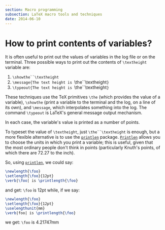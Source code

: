 ```yaml
---
section: Macro programming
subsection: LaTeX macro tools and techniques
date: 2014-06-10
---
```


# How to print contents of variables?

It is often useful to print out the values of variables in the log
file or on the terminal.  Three possible ways to print out the
contents of `\textheight` variable are:
  

1.  `\showthe``\textheight`
2.  `\message{The text height is `\the``\textheight`}`
3.  `\typeout{The text height is `\the``\textheight`}`

These techniques use the TeX primitives `\the` (which provides
the value of a variable), `\showthe` (print a variable to the
terminal and the log, on a line of its own), and `\message`, which
interpolates something into the log.  The command `\typeout` is
LaTeX's general message output mechanism.

In each case, the variable's value is printed as a number of points.

To typeset the value of `\textheight`, just
`\the``\textheight` is enough, but a more flexible alternative is
to use the [`printlen`](https://ctan.org/pkg/printlen) package.  [`Printlen`](https://ctan.org/pkg/Printlen) allows you
to choose the units in which you print a variable; this is useful,
given that the most ordinary people don't think in points
(particularly Knuth's points, of which there are 72.27 to the inch).

So, using [`printlen`](https://ctan.org/pkg/printlen), we could say:
```latex
\newlength{\foo}
\setlength{\foo}{12pt}
\verb|\foo| is \printlength{\foo}
```
and get:
`\foo` is 12pt
while, if we say:
```latex
\newlength{\foo}
\setlength{\foo}{12pt}
\uselengthunit{mm}
\verb|foo| is \printlength{\foo}
```
we get:
`\foo` is 4.21747mm

